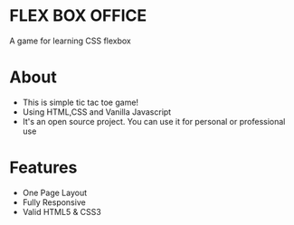 # FLEX BOX OFFICE
A game for learning CSS flexbox
# About
+ This is simple tic tac toe game!  
+ Using HTML,CSS and Vanilla Javascript  
+ It's an open source project. You can use it for personal or professional use  
# Features
+ One Page Layout
+ Fully Responsive
+ Valid HTML5 & CSS3
